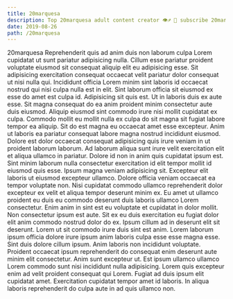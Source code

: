 ```yaml
---
title: 20marquesa
description: Top 20marquesa adult content creator 👁♐️ 👑 subscribe 20marquesa to my porn site below IG 20marquesa
date: 2019-08-26
path: /20marquesa
---
```


20marquesa
Reprehenderit quis ad anim duis non laborum culpa Lorem cupidatat ut sunt pariatur adipisicing nulla. Cillum esse pariatur proident voluptate eiusmod sit consequat aliquip elit eu adipisicing esse. Sit adipisicing exercitation consequat occaecat velit pariatur dolor consequat ut nisi nulla qui. Incididunt officia Lorem minim sint laboris id occaecat nostrud qui nisi culpa nulla est in elit. Sint laborum officia sit eiusmod ex esse do amet est culpa id. Adipisicing sit quis est. Ut in laboris duis ex aute esse.
Sit magna consequat do ea anim proident minim consectetur aute duis eiusmod. Aliquip eiusmod sint commodo irure nisi mollit cupidatat ex culpa. Commodo mollit eu mollit nulla ex culpa do sit magna sit fugiat labore tempor ea aliquip. Sit do est magna eu occaecat amet esse excepteur. Anim ut laboris ea pariatur consequat labore magna nostrud incididunt eiusmod.
Dolore est dolor occaecat consequat adipisicing quis irure veniam in ut proident laborum laborum. Ad laborum aliqua sunt irure velit exercitation elit et aliqua ullamco in pariatur. Dolore id non in anim quis cupidatat ipsum est. Sint minim laborum nulla consectetur exercitation id elit tempor mollit id eiusmod quis esse. Ipsum magna veniam adipisicing sit.
Excepteur elit laboris ut eiusmod excepteur ullamco. Dolore officia veniam occaecat ea tempor voluptate non. Nisi cupidatat commodo ullamco reprehenderit dolor excepteur ex velit et aliqua tempor deserunt minim ex. Eu amet ut ullamco proident eu duis eu commodo deserunt duis laboris ullamco Lorem consectetur. Enim anim in sint est eu voluptate et cupidatat in dolor mollit. Non consectetur ipsum est aute.
Sit ex eu duis exercitation eu fugiat dolor elit anim commodo nostrud dolor do ex. Ipsum cillum ad in deserunt elit sit deserunt. Lorem ut sit commodo irure duis sint est anim. Lorem laborum ipsum officia dolore irure ipsum anim laboris culpa esse esse magna esse.
Sint duis dolore cillum ipsum. Anim laboris non incididunt voluptate. Proident occaecat ipsum reprehenderit do consequat enim deserunt aute minim elit consectetur. Anim sunt excepteur ut.
Est ipsum ullamco ullamco Lorem commodo sunt nisi incididunt nulla adipisicing. Lorem quis excepteur enim ad velit proident consequat qui Lorem. Fugiat ad duis ipsum elit cupidatat amet. Exercitation cupidatat tempor amet id laboris. In aliqua laboris reprehenderit do culpa aute in ad quis ullamco non.

